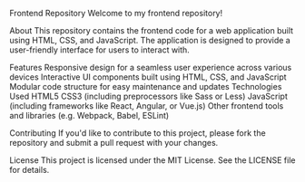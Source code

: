 Frontend Repository
Welcome to my frontend repository!

About
This repository contains the frontend code for a web application built using HTML, CSS, and JavaScript. The application is designed to provide a user-friendly interface for users to interact with.

Features
Responsive design for a seamless user experience across various devices
Interactive UI components built using HTML, CSS, and JavaScript
Modular code structure for easy maintenance and updates
Technologies Used
HTML5
CSS3 (including preprocessors like Sass or Less)
JavaScript (including frameworks like React, Angular, or Vue.js)
Other frontend tools and libraries (e.g. Webpack, Babel, ESLint)

Contributing
If you'd like to contribute to this project, please fork the repository and submit a pull request with your changes.

License
This project is licensed under the MIT License. See the LICENSE file for details.
